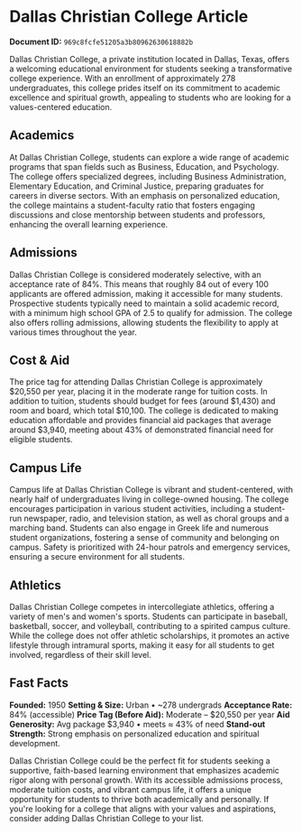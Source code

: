 # Dallas Christian College Article

**Document ID:** `969c8fcfe51205a3b80962630618882b`

Dallas Christian College, a private institution located in Dallas, Texas, offers a welcoming educational environment for students seeking a transformative college experience. With an enrollment of approximately 278 undergraduates, this college prides itself on its commitment to academic excellence and spiritual growth, appealing to students who are looking for a values-centered education.

## Academics
At Dallas Christian College, students can explore a wide range of academic programs that span fields such as Business, Education, and Psychology. The college offers specialized degrees, including Business Administration, Elementary Education, and Criminal Justice, preparing graduates for careers in diverse sectors. With an emphasis on personalized education, the college maintains a student-faculty ratio that fosters engaging discussions and close mentorship between students and professors, enhancing the overall learning experience.

## Admissions
Dallas Christian College is considered moderately selective, with an acceptance rate of 84%. This means that roughly 84 out of every 100 applicants are offered admission, making it accessible for many students. Prospective students typically need to maintain a solid academic record, with a minimum high school GPA of 2.5 to qualify for admission. The college also offers rolling admissions, allowing students the flexibility to apply at various times throughout the year.

## Cost & Aid
The price tag for attending Dallas Christian College is approximately $20,550 per year, placing it in the moderate range for tuition costs. In addition to tuition, students should budget for fees (around $1,430) and room and board, which total $10,100. The college is dedicated to making education affordable and provides financial aid packages that average around $3,940, meeting about 43% of demonstrated financial need for eligible students.

## Campus Life
Campus life at Dallas Christian College is vibrant and student-centered, with nearly half of undergraduates living in college-owned housing. The college encourages participation in various student activities, including a student-run newspaper, radio, and television station, as well as choral groups and a marching band. Students can also engage in Greek life and numerous student organizations, fostering a sense of community and belonging on campus. Safety is prioritized with 24-hour patrols and emergency services, ensuring a secure environment for all students.

## Athletics
Dallas Christian College competes in intercollegiate athletics, offering a variety of men's and women's sports. Students can participate in baseball, basketball, soccer, and volleyball, contributing to a spirited campus culture. While the college does not offer athletic scholarships, it promotes an active lifestyle through intramural sports, making it easy for all students to get involved, regardless of their skill level.

## Fast Facts
**Founded:** 1950
**Setting & Size:** Urban • ~278 undergrads
**Acceptance Rate:** 84% (accessible)
**Price Tag (Before Aid):** Moderate – $20,550 per year
**Aid Generosity:** Avg package $3,940 • meets ≈ 43% of need
**Stand-out Strength:** Strong emphasis on personalized education and spiritual development.

Dallas Christian College could be the perfect fit for students seeking a supportive, faith-based learning environment that emphasizes academic rigor along with personal growth. With its accessible admissions process, moderate tuition costs, and vibrant campus life, it offers a unique opportunity for students to thrive both academically and personally. If you're looking for a college that aligns with your values and aspirations, consider adding Dallas Christian College to your list.
